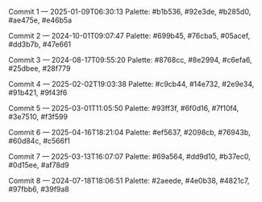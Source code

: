 Commit 1 — 2025-01-09T06:30:13
Palette: #b1b536, #92e3de, #b285d0, #ae475e, #e46b5a

Commit 2 — 2024-10-01T09:07:47
Palette: #699b45, #76cba5, #05acef, #dd3b7b, #47e661

Commit 3 — 2024-08-17T09:55:20
Palette: #8768cc, #8e2994, #c6efa6, #25dbee, #28f779

Commit 4 — 2025-02-02T19:03:38
Palette: #c9cb44, #14e732, #2e9e34, #91b421, #9f43f6

Commit 5 — 2025-03-01T11:05:50
Palette: #93ff3f, #6f0d16, #7f10f4, #3e7510, #f3f599

Commit 6 — 2025-04-16T18:21:04
Palette: #ef5637, #2098cb, #76943b, #60d84c, #c566f1

Commit 7 — 2025-03-13T16:07:07
Palette: #69a564, #dd9d10, #b37ec0, #0d15ee, #af78d9

Commit 8 — 2024-07-18T18:06:51
Palette: #2aeede, #4e0b38, #4821c7, #97fbb6, #39f9a8

